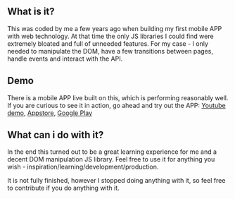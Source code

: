 ## What is it?
This was coded by me a few years ago when building my first mobile APP with web technology.
At that time the only JS libraries I could find were extremely bloated and full of unneeded features.
For my case - I only needed to manipulate the DOM, have a few transitions between pages,
handle events and interact with the API.

## Demo
There is a mobile APP live built on this, which is performing reasonably well.
If you are curious to see it in action, go ahead and try out the APP:
[Youtube demo](https://youtu.be/BeNKyzvOYUU),
[Appstore](https://itunes.apple.com/lt/app/vupt!-agua-gas/id984136325),
[Google Play](https://play.google.com/store/apps/details?id=me.vupt.app)

## What can i do with it?
In the end this turned out to be a great learning experience for me and a decent DOM manipulation JS library.
Feel free to use it for anything you wish - inspiration/learning/development/production.

It is not fully finished, however I stopped doing anything with it, so feel free to contribute if you do anything with it.
